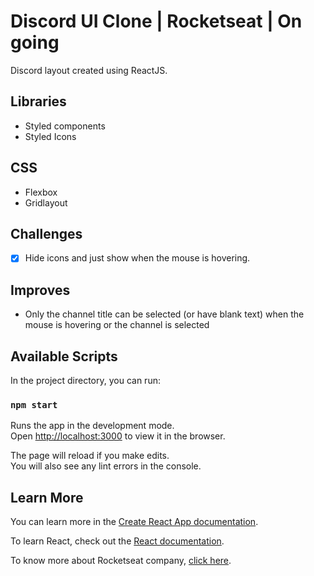 # Discord UI Clone | Rocketseat | On going

Discord layout created using ReactJS.

## Libraries
 - Styled components
 - Styled Icons

## CSS
 - Flexbox
 - Gridlayout

## Challenges
- [x] Hide icons and just show when the mouse is hovering.

## Improves
- Only the channel title can be selected (or have blank text) when the mouse is hovering or the channel is selected

## Available Scripts

In the project directory, you can run:

### `npm start`

Runs the app in the development mode.<br />
Open [http://localhost:3000](http://localhost:3000) to view it in the browser.

The page will reload if you make edits.<br />
You will also see any lint errors in the console.

## Learn More

You can learn more in the [Create React App documentation](https://facebook.github.io/create-react-app/docs/getting-started).

To learn React, check out the [React documentation](https://reactjs.org/).

To know more about Rocketseat company, [click here](https://rocketseat.com.br/).